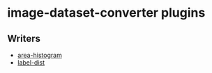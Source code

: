 # image-dataset-converter plugins
## Writers
* [area-histogram](area-histogram.md)
* [label-dist](label-dist.md)
